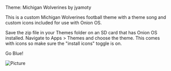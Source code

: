 Theme: Michigan Wolverines by jyamoty

This is a custom Michigan Wolverines football theme with a theme song and custom icons included for use with Onion OS.

Save the zip file in your Themes folder on an SD card that has Onion OS installed.  Navigate to Apps > Themes and choose the theme.  This comes with icons so make sure the "install icons" toggle is on.

Go Blue!

![Picture](https://github.com/user-attachments/assets/e3a5e9fe-0c92-41a3-a1ba-505e1bf3dac6)


